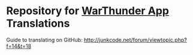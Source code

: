 Repository for [WarThunder App](https://play.google.com/store/apps/details?id=net.junkcode.warthundertacticalmap) Translations
=========

Guide to translating on GitHub:
http://junkcode.net/forum/viewtopic.php?f=14&t=18
